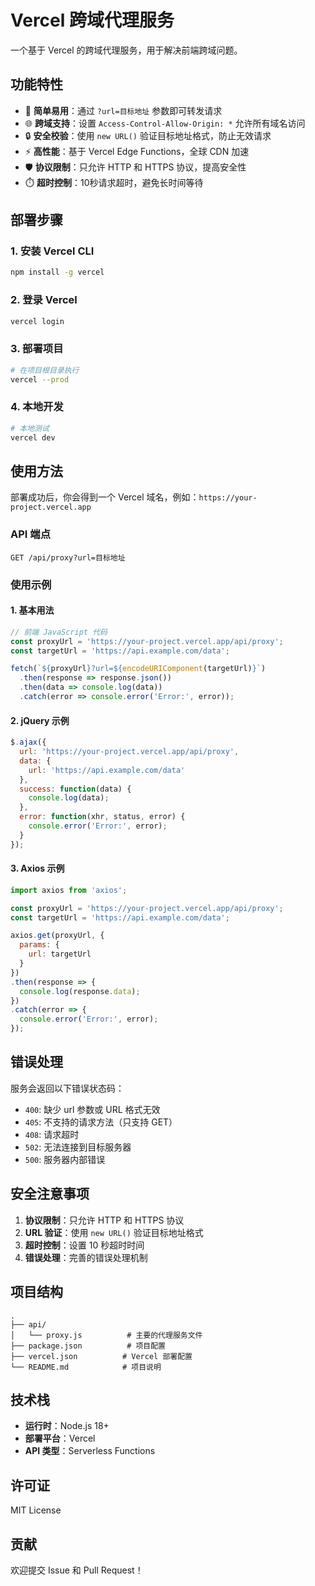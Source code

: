 # Vercel 跨域代理服务

一个基于 Vercel 的跨域代理服务，用于解决前端跨域问题。

## 功能特性

- 🚀 **简单易用**：通过 `?url=目标地址` 参数即可转发请求
- 🌐 **跨域支持**：设置 `Access-Control-Allow-Origin: *` 允许所有域名访问
- 🔒 **安全校验**：使用 `new URL()` 验证目标地址格式，防止无效请求
- ⚡ **高性能**：基于 Vercel Edge Functions，全球 CDN 加速
- 🛡️ **协议限制**：只允许 HTTP 和 HTTPS 协议，提高安全性
- ⏱️ **超时控制**：10秒请求超时，避免长时间等待

## 部署步骤

### 1. 安装 Vercel CLI

```bash
npm install -g vercel
```

### 2. 登录 Vercel

```bash
vercel login
```

### 3. 部署项目

```bash
# 在项目根目录执行
vercel --prod
```

### 4. 本地开发

```bash
# 本地测试
vercel dev
```

## 使用方法

部署成功后，你会得到一个 Vercel 域名，例如：`https://your-project.vercel.app`

### API 端点

```
GET /api/proxy?url=目标地址
```

### 使用示例

#### 1. 基本用法

```javascript
// 前端 JavaScript 代码
const proxyUrl = 'https://your-project.vercel.app/api/proxy';
const targetUrl = 'https://api.example.com/data';

fetch(`${proxyUrl}?url=${encodeURIComponent(targetUrl)}`)
  .then(response => response.json())
  .then(data => console.log(data))
  .catch(error => console.error('Error:', error));
```

#### 2. jQuery 示例

```javascript
$.ajax({
  url: 'https://your-project.vercel.app/api/proxy',
  data: {
    url: 'https://api.example.com/data'
  },
  success: function(data) {
    console.log(data);
  },
  error: function(xhr, status, error) {
    console.error('Error:', error);
  }
});
```

#### 3. Axios 示例

```javascript
import axios from 'axios';

const proxyUrl = 'https://your-project.vercel.app/api/proxy';
const targetUrl = 'https://api.example.com/data';

axios.get(proxyUrl, {
  params: {
    url: targetUrl
  }
})
.then(response => {
  console.log(response.data);
})
.catch(error => {
  console.error('Error:', error);
});
```

## 错误处理

服务会返回以下错误状态码：

- `400`: 缺少 url 参数或 URL 格式无效
- `405`: 不支持的请求方法（只支持 GET）
- `408`: 请求超时
- `502`: 无法连接到目标服务器
- `500`: 服务器内部错误

## 安全注意事项

1. **协议限制**：只允许 HTTP 和 HTTPS 协议
2. **URL 验证**：使用 `new URL()` 验证目标地址格式
3. **超时控制**：设置 10 秒超时时间
4. **错误处理**：完善的错误处理机制

## 项目结构

```
.
├── api/
│   └── proxy.js          # 主要的代理服务文件
├── package.json          # 项目配置
├── vercel.json          # Vercel 部署配置
└── README.md            # 项目说明
```

## 技术栈

- **运行时**：Node.js 18+
- **部署平台**：Vercel
- **API 类型**：Serverless Functions

## 许可证

MIT License

## 贡献

欢迎提交 Issue 和 Pull Request！